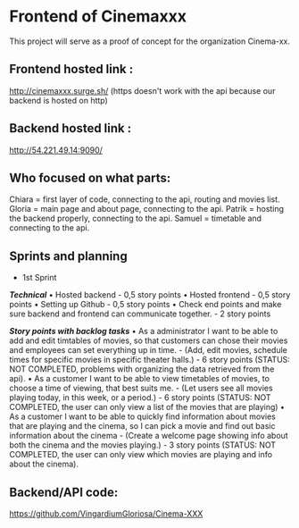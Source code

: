 # Frontend of Cinemaxxx
This project will serve as a proof of concept for the organization Cinema-xx.

## Frontend hosted link :
http://cinemaxxx.surge.sh/ (https doesn't work with the api because our backend is hosted on http)

## Backend hosted link :
http://54.221.49.14:9090/

## Who focused on what parts:
Chiara = first layer of code, connecting to the api, routing and movies list.
Gloria = main page and about page, connecting to the api.
Patrik = hosting the backend properly, connecting to the api.
Samuel = timetable and connecting to the api.


## Sprints and planning
 - 1st Sprint

***Technical***
•    Hosted backend - 0,5 story points
•    Hosted frontend - 0,5 story points
•    Setting up Github - 0,5 story points
•    Check end points and make sure backend and frontend can communicate together. - 2 story points

***Story points with backlog tasks***
•    As a administrator I want to be able to add and edit timtables of movies, so that customers can chose their movies and employees can set everything up in time. - (Add, edit movies, schedule times for specific movies in specific theater halls.) - 6 story points (STATUS: NOT COMPLETED, problems with organizing the data retrieved from the api).
•    As a customer I want to be able to view timetables of movies, to choose a time of viewing, that best suits me. - (Let users see all movies playing today, in this week, or a period.) - 6 story points  (STATUS: NOT COMPLETED, the user can only view a list of the movies that are playing)
•    As a customer I want to be able to quickly find information about movies that are playing and the cinema, so I can pick a movie and find out basic information about the cinema - (Create a welcome page showing info about both the cinema and the movies playing.) - 3 story points (STATUS: NOT COMPLETED, the user can only view which movies are playing and info about the cinema).


## Backend/API code: 
https://github.com/VingardiumGloriosa/Cinema-XXX
